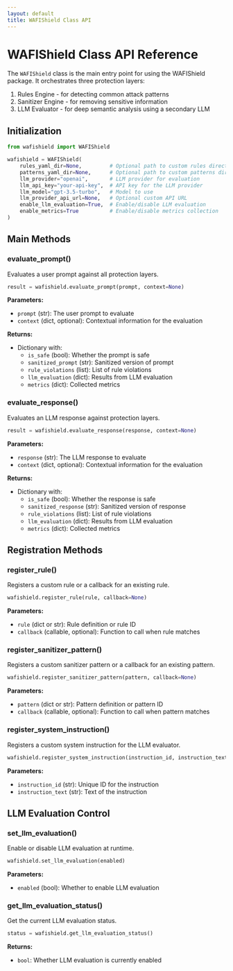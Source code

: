 ```yaml
---
layout: default
title: WAFIShield Class API
---
```


# WAFIShield Class API Reference

The `WAFIShield` class is the main entry point for using the WAFIShield package. It orchestrates three protection layers:

1. Rules Engine - for detecting common attack patterns
2. Sanitizer Engine - for removing sensitive information
3. LLM Evaluator - for deep semantic analysis using a secondary LLM

## Initialization

```python
from wafishield import WAFIShield

wafishield = WAFIShield(
    rules_yaml_dir=None,         # Optional path to custom rules directory
    patterns_yaml_dir=None,      # Optional path to custom patterns directory
    llm_provider="openai",       # LLM provider for evaluation
    llm_api_key="your-api-key",  # API key for the LLM provider
    llm_model="gpt-3.5-turbo",   # Model to use
    llm_provider_api_url=None,   # Optional custom API URL
    enable_llm_evaluation=True,  # Enable/disable LLM evaluation
    enable_metrics=True          # Enable/disable metrics collection
)
```

## Main Methods

### evaluate_prompt()

Evaluates a user prompt against all protection layers.

```python
result = wafishield.evaluate_prompt(prompt, context=None)
```

**Parameters:**
- `prompt` (str): The user prompt to evaluate
- `context` (dict, optional): Contextual information for the evaluation

**Returns:**
- Dictionary with:
  - `is_safe` (bool): Whether the prompt is safe
  - `sanitized_prompt` (str): Sanitized version of prompt
  - `rule_violations` (list): List of rule violations
  - `llm_evaluation` (dict): Results from LLM evaluation
  - `metrics` (dict): Collected metrics

### evaluate_response()

Evaluates an LLM response against protection layers.

```python
result = wafishield.evaluate_response(response, context=None)
```

**Parameters:**
- `response` (str): The LLM response to evaluate
- `context` (dict, optional): Contextual information for the evaluation

**Returns:**
- Dictionary with:
  - `is_safe` (bool): Whether the response is safe
  - `sanitized_response` (str): Sanitized version of response
  - `rule_violations` (list): List of rule violations
  - `llm_evaluation` (dict): Results from LLM evaluation
  - `metrics` (dict): Collected metrics

## Registration Methods

### register_rule()

Registers a custom rule or a callback for an existing rule.

```python
wafishield.register_rule(rule, callback=None)
```

**Parameters:**
- `rule` (dict or str): Rule definition or rule ID
- `callback` (callable, optional): Function to call when rule matches

### register_sanitizer_pattern()

Registers a custom sanitizer pattern or a callback for an existing pattern.

```python
wafishield.register_sanitizer_pattern(pattern, callback=None)
```

**Parameters:**
- `pattern` (dict or str): Pattern definition or pattern ID
- `callback` (callable, optional): Function to call when pattern matches

### register_system_instruction()

Registers a custom system instruction for the LLM evaluator.

```python
wafishield.register_system_instruction(instruction_id, instruction_text)
```

**Parameters:**
- `instruction_id` (str): Unique ID for the instruction
- `instruction_text` (str): Text of the instruction

## LLM Evaluation Control

### set_llm_evaluation()

Enable or disable LLM evaluation at runtime.

```python
wafishield.set_llm_evaluation(enabled)
```

**Parameters:**
- `enabled` (bool): Whether to enable LLM evaluation

### get_llm_evaluation_status()

Get the current LLM evaluation status.

```python
status = wafishield.get_llm_evaluation_status()
```

**Returns:**
- `bool`: Whether LLM evaluation is currently enabled
